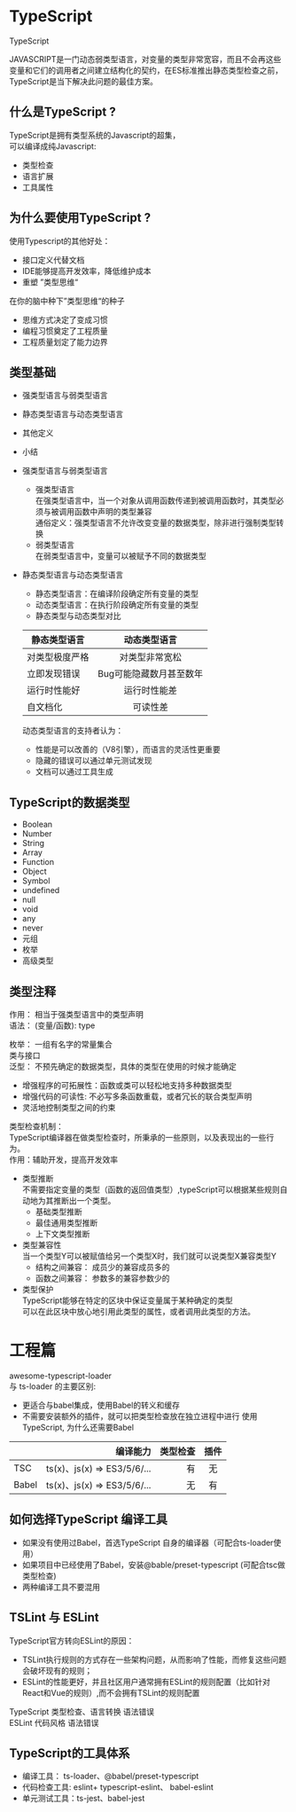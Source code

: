 # TypeScript
TypeScript

JAVASCRIPT是一门动态弱类型语言，对变量的类型非常宽容，而且不会再这些变量和它们的调用者之间建立结构化的契约，在ES标准推出静态类型检查之前，TypeScript是当下解决此问题的最佳方案。  
## 什么是TypeScript ?  
TypeScript是拥有类型系统的Javascript的超集，  
可以编译成纯Javascript:
+ 类型检查
+ 语言扩展
+ 工具属性
## 为什么要使用TypeScript ?   
使用Typescript的其他好处：   
+ 接口定义代替文档
+ IDE能够提高开发效率，降低维护成本
+ 重塑 ”类型思维“   

在你的脑中种下”类型思维“的种子
+ 思维方式决定了变成习惯
+ 编程习惯奠定了工程质量
+ 工程质量划定了能力边界

## 类型基础
+ 强类型语言与弱类型语言  
+ 静态类型语言与动态类型语言  
+ 其他定义  
+ 小结  

+ 强类型语言与弱类型语言
  + 强类型语言  
    在强类型语言中，当一个对象从调用函数传递到被调用函数时，其类型必须与被调用函数中声明的类型兼容  
    通俗定义：强类型语言不允许改变变量的数据类型，除非进行强制类型转换  
  + 弱类型语言  
    在弱类型语言中，变量可以被赋予不同的数据类型  
+ 静态类型语言与动态类型语言
  + 静态类型语言：在编译阶段确定所有变量的类型
  + 动态类型语言：在执行阶段确定所有变量的类型
  + 静态类型与动态类型对比  
  
  | 静态类型语言 | 动态类型语言 |  
  | --------   | :----: |  
  | 对类型极度严格 | 对类型非常宽松|  
  | 立即发现错误 | Bug可能隐藏数月甚至数年 |  
  | 运行时性能好| 运行时性能差 |  
  | 自文档化| 可读性差 | 
  
  动态类型语言的支持者认为：  
  + 性能是可以改善的（V8引擎），而语言的灵活性更重要 
  + 隐藏的错误可以通过单元测试发现
  + 文档可以通过工具生成

## TypeScript的数据类型
+ Boolean
+ Number
+ String
+ Array
+ Function
+ Object
+ Symbol
+ undefined
+ null
+ void
+ any
+ never
+ 元组
+ 枚举
+ 高级类型

## 类型注释
作用： 相当于强类型语言中的类型声明  
语法： (变量/函数): type  

枚举： 一组有名字的常量集合  
类与接口  
泛型： 不预先确定的数据类型，具体的类型在使用的时候才能确定  
   + 增强程序的可拓展性：函数或类可以轻松地支持多种数据类型
   + 增强代码的可读性: 不必写多条函数重载，或者冗长的联合类型声明
   + 灵活地控制类型之间的约束
   
类型检查机制：  
TypeScript编译器在做类型检查时，所秉承的一些原则，以及表现出的一些行为。  
作用：辅助开发，提高开发效率  
+ 类型推断  
  不需要指定变量的类型（函数的返回值类型）,typeScript可以根据某些规则自动地为其推断出一个类型。
  + 基础类型推断
  + 最佳通用类型推断
  + 上下文类型推断
+ 类型兼容性  
  当一个类型Y可以被赋值给另一个类型X时，我们就可以说类型X兼容类型Y
  + 结构之间兼容： 成员少的兼容成员多的
  + 函数之间兼容： 参数多的兼容参数少的
+ 类型保护  
  TypeScript能够在特定的区块中保证变量属于某种确定的类型  
  可以在此区块中放心地引用此类型的属性，或者调用此类型的方法。  

# 工程篇

awesome-typescript-loader  
与 ts-loader 的主要区别:  
+ 更适合与babel集成，使用Babel的转义和缓存
+ 不需要安装额外的插件，就可以把类型检查放在独立进程中进行
使用TypeScript, 为什么还需要Babel  

|  |编译能力 | 类型检查 | 插件 |  
| --------   | -----:   |-----:   | :----: |
| TSC | ts(x)、js(x) => ES3/5/6/... | 有 |无 |
| Babel | ts(x)、js(x) => ES3/5/6/... | 无 | 有 |

## 如何选择TypeScript 编译工具
+ 如果没有使用过Babel，首选TypeScript 自身的编译器（可配合ts-loader使用）
+ 如果项目中已经使用了Babel，安装@bable/preset-typescript (可配合tsc做类型检查)
+ 两种编译工具不要混用

## TSLint 与 ESLint
TypeScript官方转向ESLint的原因：
+ TSLint执行规则的方式存在一些架构问题，从而影响了性能，而修复这些问题会破坏现有的规则；
+ ESLint的性能更好，并且社区用户通常拥有ESLint的规则配置（比如针对React和Vue的规则）,而不会拥有TSLint的规则配置

TypeScript 类型检查、语言转换 语法错误  
ESLint 代码风格 语法错误  

## TypeScript的工具体系
+ 编译工具： ts-loader、@babel/preset-typescript
+ 代码检查工具: eslint+ typescript-eslint、 babel-eslint
+ 单元测试工具：ts-jest、babel-jest

